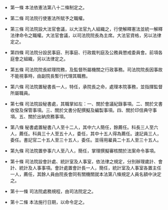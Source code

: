 * 第一條 本法依憲法第八十二條制定之。

* 第二條 司法院行使憲法所賦予之職權。

* 第三條 司法院設大法官會議，以大法官九人組織之，行使解釋憲法並統一解釋法律命令之職權。大法官會議，以司法院院長為主席。大法官資格，另以法律定之。

* 第四條 司法院分設民事庭、刑事庭、行政裁判庭及公務員懲戒委員會。前項各庭會之組織，另以法律定之。

* 第五條 司法院院長綜理院務，及監督所屬機關之行政事務。司法院院長因事故不能視事時，由副院長暫行代理其職務。

* 第六條 司法院置秘書長一人，特任，承院長之命，處理本院事務，並指揮監督所屬職員。

* 第七條 司法院設秘書處，其職掌如左：一、關於會議紀錄事項。二、關於文書收發及保管事項。三、關於文書分配撰擬及編製事項。四、關於印信典守事項。五、關於出納庶務事項。

* 第八條 秘書處置秘書八人至十二人，其中六人簡任，餘薦任。科長三人至六人，薦任。科員三十人至五十人，委任，其中十五人得為薦任。速記員三人，委任。書記官二十五人至三十五人，委任。並得用雇員二十五人至三十五人。

* 第九條 司法院置參事六人至八人，簡任，掌理撰擬審核關於法案命令事項。

* 第十條 司法院設會計處、統計室及人事室，依法律之規定，分別辦理歲計、會計、統計及人事事項。會計處置會計長一人，簡任，統計室及人事室各置主任一人，薦任，其餘人員由院長會同有關機關就本法第八條規定人員名額中決定之。

* 第十一條 司法院處務規程，由司法院定之。

* 第十二條 本法施行日期，以命令定之。

